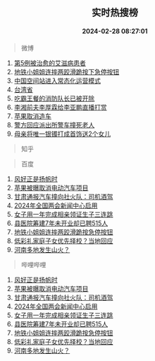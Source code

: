 <div align="center"><h2>实时热搜榜</h2><h4>2024-02-28 08:27:01</h4></div>

> 微博  

1. [第5例被治愈的艾滋病患者](https://s.weibo.com/weibo?q=%23%E7%AC%AC5%E4%BE%8B%E8%A2%AB%E6%B2%BB%E6%84%88%E7%9A%84%E8%89%BE%E6%BB%8B%E7%97%85%E6%82%A3%E8%80%85%23&t=31&band_rank=1&Refer=top)<br />
2. [地铁小姐姐连摔两跤滑跪按下急停按钮](https://s.weibo.com/weibo?q=%23%E5%9C%B0%E9%93%81%E5%B0%8F%E5%A7%90%E5%A7%90%E8%BF%9E%E6%91%94%E4%B8%A4%E8%B7%A4%E6%BB%91%E8%B7%AA%E6%8C%89%E4%B8%8B%E6%80%A5%E5%81%9C%E6%8C%89%E9%92%AE%23&t=31&band_rank=2&Refer=top)<br />
3. [中国空间站进入常态化运营模式](https://s.weibo.com/weibo?q=%23%E4%B8%AD%E5%9B%BD%E7%A9%BA%E9%97%B4%E7%AB%99%E8%BF%9B%E5%85%A5%E5%B8%B8%E6%80%81%E5%8C%96%E8%BF%90%E8%90%A5%E6%A8%A1%E5%BC%8F%23&t=31&band_rank=3&Refer=top)<br />
4. [台湾省](https://s.weibo.com/weibo?q=%E5%8F%B0%E6%B9%BE%E7%9C%81&t=31&band_rank=4&Refer=top)<br />
5. [吃霸王餐的消防队长已被开除](https://s.weibo.com/weibo?q=%23%E5%90%83%E9%9C%B8%E7%8E%8B%E9%A4%90%E7%9A%84%E6%B6%88%E9%98%B2%E9%98%9F%E9%95%BF%E5%B7%B2%E8%A2%AB%E5%BC%80%E9%99%A4%23&t=31&band_rank=5&Refer=top)<br />
6. [李湘前夫李厚霖给李亚鹏直播打赏](https://s.weibo.com/weibo?q=%23%E6%9D%8E%E6%B9%98%E5%89%8D%E5%A4%AB%E6%9D%8E%E5%8E%9A%E9%9C%96%E7%BB%99%E6%9D%8E%E4%BA%9A%E9%B9%8F%E7%9B%B4%E6%92%AD%E6%89%93%E8%B5%8F%23&t=31&band_rank=6&Refer=top)<br />
7. [苹果取消造车](https://s.weibo.com/weibo?q=%23%E8%8B%B9%E6%9E%9C%E5%8F%96%E6%B6%88%E9%80%A0%E8%BD%A6%23&t=31&band_rank=7&Refer=top)<br />
8. [警方回应派出所警车撞死老人](https://s.weibo.com/weibo?q=%23%E8%AD%A6%E6%96%B9%E5%9B%9E%E5%BA%94%E6%B4%BE%E5%87%BA%E6%89%80%E8%AD%A6%E8%BD%A6%E6%92%9E%E6%AD%BB%E8%80%81%E4%BA%BA%23&t=31&band_rank=8&Refer=top)<br />
9. [母亲将唯一银镯打成首饰送2个女儿](https://s.weibo.com/weibo?q=%23%E6%AF%8D%E4%BA%B2%E5%B0%86%E5%94%AF%E4%B8%80%E9%93%B6%E9%95%AF%E6%89%93%E6%88%90%E9%A6%96%E9%A5%B0%E9%80%812%E4%B8%AA%E5%A5%B3%E5%84%BF%23&t=31&band_rank=9&Refer=top)<br />

> 知乎  


> 百度  

1. [风好正是扬帆时](https://www.baidu.com/s?wd=%E9%A3%8E%E5%A5%BD%E6%AD%A3%E6%98%AF%E6%89%AC%E5%B8%86%E6%97%B6&sa=fyb_news&rsv_dl=fyb_news)<br />
2. [苹果被曝取消电动汽车项目](https://www.baidu.com/s?wd=%E8%8B%B9%E6%9E%9C%E8%A2%AB%E6%9B%9D%E5%8F%96%E6%B6%88%E7%94%B5%E5%8A%A8%E6%B1%BD%E8%BD%A6%E9%A1%B9%E7%9B%AE&sa=fyb_news&rsv_dl=fyb_news)<br />
3. [甘肃通报汽车撞向社火队：司机酒驾](https://www.baidu.com/s?wd=%E7%94%98%E8%82%83%E9%80%9A%E6%8A%A5%E6%B1%BD%E8%BD%A6%E6%92%9E%E5%90%91%E7%A4%BE%E7%81%AB%E9%98%9F%EF%BC%9A%E5%8F%B8%E6%9C%BA%E9%85%92%E9%A9%BE&sa=fyb_news&rsv_dl=fyb_news)<br />
4. [2024年全国两会新闻中心启用](https://www.baidu.com/s?wd=2024%E5%B9%B4%E5%85%A8%E5%9B%BD%E4%B8%A4%E4%BC%9A%E6%96%B0%E9%97%BB%E4%B8%AD%E5%BF%83%E5%90%AF%E7%94%A8&sa=fyb_news&rsv_dl=fyb_news)<br />
5. [女子用一年完成相亲领证生子三连跳](https://www.baidu.com/s?wd=%E5%A5%B3%E5%AD%90%E7%94%A8%E4%B8%80%E5%B9%B4%E5%AE%8C%E6%88%90%E7%9B%B8%E4%BA%B2%E9%A2%86%E8%AF%81%E7%94%9F%E5%AD%90%E4%B8%89%E8%BF%9E%E8%B7%B3&sa=fyb_news&rsv_dl=fyb_news)<br />
6. [县医院筹建7年未开业却已聘515人](https://www.baidu.com/s?wd=%E5%8E%BF%E5%8C%BB%E9%99%A2%E7%AD%B9%E5%BB%BA7%E5%B9%B4%E6%9C%AA%E5%BC%80%E4%B8%9A%E5%8D%B4%E5%B7%B2%E8%81%98515%E4%BA%BA&sa=fyb_news&rsv_dl=fyb_news)<br />
7. [地铁小姐姐连摔两跤滑跪按急停按钮](https://www.baidu.com/s?wd=%E5%9C%B0%E9%93%81%E5%B0%8F%E5%A7%90%E5%A7%90%E8%BF%9E%E6%91%94%E4%B8%A4%E8%B7%A4%E6%BB%91%E8%B7%AA%E6%8C%89%E6%80%A5%E5%81%9C%E6%8C%89%E9%92%AE&sa=fyb_news&rsv_dl=fyb_news)<br />
8. [低彩礼家庭子女优先择校？当地回应](https://www.baidu.com/s?wd=%E4%BD%8E%E5%BD%A9%E7%A4%BC%E5%AE%B6%E5%BA%AD%E5%AD%90%E5%A5%B3%E4%BC%98%E5%85%88%E6%8B%A9%E6%A0%A1%EF%BC%9F%E5%BD%93%E5%9C%B0%E5%9B%9E%E5%BA%94&sa=fyb_news&rsv_dl=fyb_news)<br />
9. [河南多地发生山火？](https://www.baidu.com/s?wd=%E6%B2%B3%E5%8D%97%E5%A4%9A%E5%9C%B0%E5%8F%91%E7%94%9F%E5%B1%B1%E7%81%AB%EF%BC%9F&sa=fyb_news&rsv_dl=fyb_news)<br />

> 哔哩哔哩  

1. [风好正是扬帆时](https://www.baidu.com/s?wd=%E9%A3%8E%E5%A5%BD%E6%AD%A3%E6%98%AF%E6%89%AC%E5%B8%86%E6%97%B6&sa=fyb_news&rsv_dl=fyb_news)<br />
2. [苹果被曝取消电动汽车项目](https://www.baidu.com/s?wd=%E8%8B%B9%E6%9E%9C%E8%A2%AB%E6%9B%9D%E5%8F%96%E6%B6%88%E7%94%B5%E5%8A%A8%E6%B1%BD%E8%BD%A6%E9%A1%B9%E7%9B%AE&sa=fyb_news&rsv_dl=fyb_news)<br />
3. [甘肃通报汽车撞向社火队：司机酒驾](https://www.baidu.com/s?wd=%E7%94%98%E8%82%83%E9%80%9A%E6%8A%A5%E6%B1%BD%E8%BD%A6%E6%92%9E%E5%90%91%E7%A4%BE%E7%81%AB%E9%98%9F%EF%BC%9A%E5%8F%B8%E6%9C%BA%E9%85%92%E9%A9%BE&sa=fyb_news&rsv_dl=fyb_news)<br />
4. [2024年全国两会新闻中心启用](https://www.baidu.com/s?wd=2024%E5%B9%B4%E5%85%A8%E5%9B%BD%E4%B8%A4%E4%BC%9A%E6%96%B0%E9%97%BB%E4%B8%AD%E5%BF%83%E5%90%AF%E7%94%A8&sa=fyb_news&rsv_dl=fyb_news)<br />
5. [女子用一年完成相亲领证生子三连跳](https://www.baidu.com/s?wd=%E5%A5%B3%E5%AD%90%E7%94%A8%E4%B8%80%E5%B9%B4%E5%AE%8C%E6%88%90%E7%9B%B8%E4%BA%B2%E9%A2%86%E8%AF%81%E7%94%9F%E5%AD%90%E4%B8%89%E8%BF%9E%E8%B7%B3&sa=fyb_news&rsv_dl=fyb_news)<br />
6. [县医院筹建7年未开业却已聘515人](https://www.baidu.com/s?wd=%E5%8E%BF%E5%8C%BB%E9%99%A2%E7%AD%B9%E5%BB%BA7%E5%B9%B4%E6%9C%AA%E5%BC%80%E4%B8%9A%E5%8D%B4%E5%B7%B2%E8%81%98515%E4%BA%BA&sa=fyb_news&rsv_dl=fyb_news)<br />
7. [地铁小姐姐连摔两跤滑跪按急停按钮](https://www.baidu.com/s?wd=%E5%9C%B0%E9%93%81%E5%B0%8F%E5%A7%90%E5%A7%90%E8%BF%9E%E6%91%94%E4%B8%A4%E8%B7%A4%E6%BB%91%E8%B7%AA%E6%8C%89%E6%80%A5%E5%81%9C%E6%8C%89%E9%92%AE&sa=fyb_news&rsv_dl=fyb_news)<br />
8. [低彩礼家庭子女优先择校？当地回应](https://www.baidu.com/s?wd=%E4%BD%8E%E5%BD%A9%E7%A4%BC%E5%AE%B6%E5%BA%AD%E5%AD%90%E5%A5%B3%E4%BC%98%E5%85%88%E6%8B%A9%E6%A0%A1%EF%BC%9F%E5%BD%93%E5%9C%B0%E5%9B%9E%E5%BA%94&sa=fyb_news&rsv_dl=fyb_news)<br />
9. [河南多地发生山火？](https://www.baidu.com/s?wd=%E6%B2%B3%E5%8D%97%E5%A4%9A%E5%9C%B0%E5%8F%91%E7%94%9F%E5%B1%B1%E7%81%AB%EF%BC%9F&sa=fyb_news&rsv_dl=fyb_news)<br />
